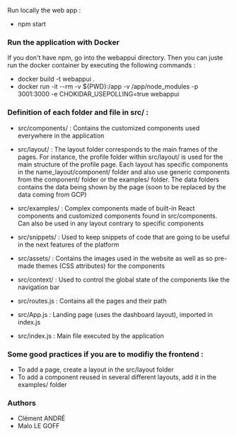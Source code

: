Run locally the web app :
- npm start

### Run the application with Docker
If you don't have npm, go into the webappui directory. Then you can juste run the docker container by executing the following commands :
- docker build -t webappui .
- docker run -it --rm -v ${PWD}:/app -v /app/node_modules -p 3001:3000 -e CHOKIDAR_USEPOLLING=true webappui 

### Definition of each folder and file in src/ :
- src/components/ : Contains the customized components used everywhere in the application

- src/layout/ : The layout folder corresponds to the main frames of the pages. For instance, the profile folder within src/layout/ is used for the main structure of the profile page. Each layout has specific components in the name_layout/component/ folder and also use generic components from the component/ folder or the examples/ folder. The data folders contains the data being shown by the page (soon to be replaced by the data coming from GCP)

- src/examples/ : Complex components made of built-in React components and customized components found in src/components. Can also be used in any layout contrary to specific components

- src/snippets/ : Used to keep snippets of code that are going to be useful in the next features of the platform

- src/assets/ : Contains the images used in the website as well as so pre-made themes (CSS attributes) for the components

- src/context/ : Used to control the global state of the components like the navigation bar

- src/routes.js : Contains all the pages and their path

- src/App.js : Landing page (uses the dashboard layout), imported in index.js

- src/index.js : Main file executed by the application


### Some good practices if you are to modifiy the frontend :
- To add a page, create a layout in the src/layout folder
- To add a component reused in several different layouts, add it in the examples/ folder

### Authors
- Clément ANDRÉ
- Malo LE GOFF

